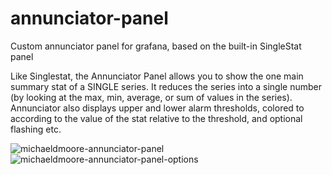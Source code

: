 # annunciator-panel
Custom annunciator panel for grafana, based on the built-in SingleStat panel

Like Singlestat, the Annunciator Panel allows you to show the one main summary stat of a SINGLE series. It reduces the series into a single number (by looking at the max, min, average, or sum of values in the series). Annunciator also displays upper and lower alarm thresholds, colored to according to the value of the stat relative to the threshold, and optional flashing etc.

![michaeldmoore-annunciator-panel](https://user-images.githubusercontent.com/3724718/27811485-a2f3e7b8-601b-11e7-9c4c-ea0490d57a06.png)
![michaeldmoore-annunciator-panel-options](https://user-images.githubusercontent.com/3724718/27811487-a615c132-601b-11e7-83a8-0412e57c605e.png)

